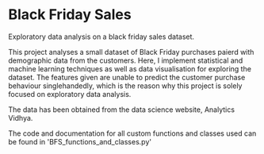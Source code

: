 # Black Friday Sales
Exploratory data analysis on a black friday sales dataset.

This project analyses a small dataset of Black Friday purchases paierd with demographic data from the customers. Here, I implement statistical and machine learning techniques as well as data visualisation for exploring the dataset. The features given are unable to predict the customer purchase behaviour singlehandedly, which is the reason why this project is solely focused on exploratory data analysis.

The data has been obtained from the data science website, Analytics Vidhya.

The code and documentation for all custom functions and classes used can be found in 'BFS_functions_and_classes.py'
